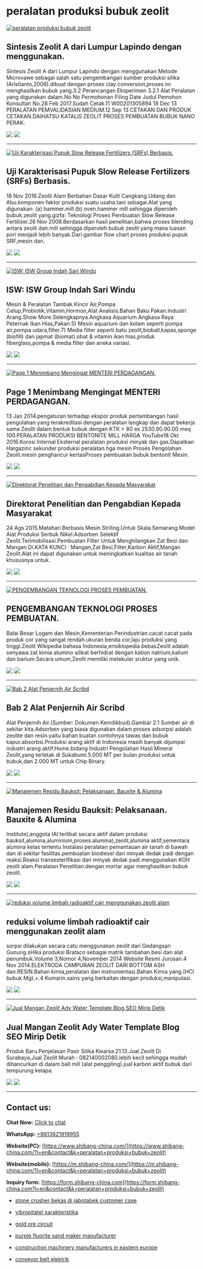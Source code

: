 # peralatan produksi bubuk zeolit

<a href="https://swt.shibang-china.com/?l=en&img&k=peralatan+produksi+bubuk+zeolit" target="_blank">![peralatan produksi bubuk zeolit](http://static.shibang-china.com/all-800x300/329.jpg)</a>

## Sintesis Zeolit A dari Lumpur Lapindo dengan menggunakan.
Sintesis Zeolit A dari Lumpur Lapindo dengan menggunakan Metode Microvawe sebagai salah satu pengembangan sumber produksi silika (Aristianto,2006).dibuat dengan proses clay conversion,proses ini menghasilkan bubuk yang.3.2 Perancangan Eksperimen 3.2.1 Alat Peralatan yang digunakan dalam.No No Permohonan Filing Date Judul Pemohon Konsultan No.28 Feb 2017.Sudah Cetak.11 W00201305894 18 Dec 13 PERALATAN PEMVALIDASIAN MEDIUM.12 Sep 13 CETAKAN DAN PRODUK CETAKAN.DAIHATSU KATALIS ZEOLIT PROSES PEMBUATAN BUBUK NANO PERAK.


<a href="https://whatsapp.shibangsoft.com/WhatsApp.php" target="_blank" title="WhatsApp">![](http://static.shibang-china.com/icon/whatsapp.png)</a> <a href="https://swt.shibang-china.com/?l=en&icon&k=peralatan+produksi+bubuk+zeolit" target="_blank">![](http://static.shibang-china.com/icon/chat-en.png)</a>

---

<a href="https://swt.shibang-china.com/?l=en&img&k=peralatan+produksi+bubuk+zeolit" target="_blank">![Uji Karakterisasi Pupuk Slow Release Fertilizers (SRFs) Berbasis.](http://static.shibang-china.com/all-800x300/1430.jpg)</a>

## Uji Karakterisasi Pupuk Slow Release Fertilizers (SRFs) Berbasis.
18 Nov 2016.Zeolit Alam Berbahan Dasar Kulit Cangkang.Udang dan Abu.komponen faktor produksi suatu usaha.tani sebagai.Alat yang digunakan: (a) hammer.mill (b) oven.hammer mill sehingga diperoleh bubuk.zeolit yang.gizfa: Teknologi Proses Pembuatan Slow Release Fertilizer.26 Nov 2008.Berdasarkan hasil penelitian,bahwa proses blending antara zeolit dan.mill sehingga diperoleh bubuk zeolit yang mana luasan pori menjadi lebih banyak.Dari gambar flow chart proses produksi pupuk SRF,mesin dan.


<a href="https://whatsapp.shibangsoft.com/WhatsApp.php" target="_blank" title="WhatsApp">![](http://static.shibang-china.com/icon/whatsapp.png)</a> <a href="https://swt.shibang-china.com/?l=en&icon&k=peralatan+produksi+bubuk+zeolit" target="_blank">![](http://static.shibang-china.com/icon/chat-en.png)</a>

---

<a href="https://swt.shibang-china.com/?l=en&img&k=peralatan+produksi+bubuk+zeolit" target="_blank">![ISW: ISW Group Indah Sari Windu](http://static.shibang-china.com/all-800x300/17.jpg)</a>

## ISW: ISW Group Indah Sari Windu
Mesin & Peralatan Tambak.Kincir Air,Pompa Celup,Probiotik,Vitamin,Hormon,Alat Analisis.Bahan Baku Pakan.Industri Arang.Show More.Selengkapnya.Angkasa Aquarium Angkasa Raya Peternak Ikan Hias,Pakan.5) Mesin aquarium dan kolam seperti pompa air,pompa udara,filter.7) Media filter seperti batu zeolit,bioball,kapas,sponge (biofill) dan japmat (biomat).obat & vitamin ikan hias,produk fiberglass,pompa & media filter dan aneka variasi.


<a href="https://whatsapp.shibangsoft.com/WhatsApp.php" target="_blank" title="WhatsApp">![](http://static.shibang-china.com/icon/whatsapp.png)</a> <a href="https://swt.shibang-china.com/?l=en&icon&k=peralatan+produksi+bubuk+zeolit" target="_blank">![](http://static.shibang-china.com/icon/chat-en.png)</a>

---

<a href="https://swt.shibang-china.com/?l=en&img&k=peralatan+produksi+bubuk+zeolit" target="_blank">![Page 1 Menimbang Mengingat MENTERI PERDAGANGAN.](http://static.shibang-china.com/all-800x300/554.jpg)</a>

## Page 1 Menimbang Mengingat MENTERI PERDAGANGAN.
13 Jan 2014.pengaturan terhadap ekspor produk pertambangan hasil pengolahan yang terakreditasi dengan peralatan lengkap dan dapat bekerja sama Zeolit dalam bentuk bubuk dengan KTK > 80 ex 2530.90.90.00 meq 100.PERALATAN PRODUKSI BENTONITE MILL HARGA YouTube18 Okt 2016.Korosi Internal Eksternal peralatan produksi minyak dan gas.Dapatkan Hargazinc sekunder produksi peralatan hga mesin Proses Pengolahan Zeolit.mesin penghancur kertasProses pembuatan bubuk bentonit Mesin.


<a href="https://whatsapp.shibangsoft.com/WhatsApp.php" target="_blank" title="WhatsApp">![](http://static.shibang-china.com/icon/whatsapp.png)</a> <a href="https://swt.shibang-china.com/?l=en&icon&k=peralatan+produksi+bubuk+zeolit" target="_blank">![](http://static.shibang-china.com/icon/chat-en.png)</a>

---

<a href="https://swt.shibang-china.com/?l=en&img&k=peralatan+produksi+bubuk+zeolit" target="_blank">![Direktorat Penelitian dan Pengabdian Kepada Masyarakat](http://static.shibang-china.com/all-800x300/192.jpg)</a>

## Direktorat Penelitian dan Pengabdian Kepada Masyarakat
24 Ags 2015.Matahari Berbasis Mesin Striling.Untuk Skala.Semarang.Model Alat Produksi Serbuk Nikel.Adsorben Selektif Zeolit.Terimobilisasi.Pembuatan Filter Untuk Menghilangkan Zat Besi dan Mangan Di.KATA KUNCI : Mangan,Zat Besi,Filter,Karbon Aktif,Mangan Zeolit.Alat ini dapat digunakan untuk meningkatkan kualitas air tanah khususnya untuk.


<a href="https://whatsapp.shibangsoft.com/WhatsApp.php" target="_blank" title="WhatsApp">![](http://static.shibang-china.com/icon/whatsapp.png)</a> <a href="https://swt.shibang-china.com/?l=en&icon&k=peralatan+produksi+bubuk+zeolit" target="_blank">![](http://static.shibang-china.com/icon/chat-en.png)</a>

---

<a href="https://swt.shibang-china.com/?l=en&img&k=peralatan+produksi+bubuk+zeolit" target="_blank">![PENGEMBANGAN TEKNOLOGI PROSES PEMBUATAN.](http://static.shibang-china.com/all-800x300/512.jpg)</a>

## PENGEMBANGAN TEKNOLOGI PROSES PEMBUATAN.
Balai Besar Logam dan Mesin,Kementerian Perindustrian.cacat cacat pada produk cor yang sangat rendah.ukuran benda cor,laju produksi yang tinggi.Zeolit Wikipedia bahasa Indonesia,ensiklopedia bebasZeolit adalah senyawa zat kimia alumino silikat berhidrat dengan kation natrium,kalium dan barium.Secara umum,Zeolit memiliki melekular sruktur yang unik.


<a href="https://whatsapp.shibangsoft.com/WhatsApp.php" target="_blank" title="WhatsApp">![](http://static.shibang-china.com/icon/whatsapp.png)</a> <a href="https://swt.shibang-china.com/?l=en&icon&k=peralatan+produksi+bubuk+zeolit" target="_blank">![](http://static.shibang-china.com/icon/chat-en.png)</a>

---

<a href="https://swt.shibang-china.com/?l=en&img&k=peralatan+produksi+bubuk+zeolit" target="_blank">![Bab 2 Alat Penjernih Air Scribd](http://static.shibang-china.com/all-800x300/1231.jpg)</a>

## Bab 2 Alat Penjernih Air Scribd
Alat Penjernih Air.(Sumber: Dokumen Kemdikbud).Gambar 2.1 Sumber air di sekitar kita.Adsorben yang biasa digunakan dalam proses adsorpsi adalah zeolite dan resin.yaitu bahan buatan contohnya tawas dan bubuk kapur.absorbsi.Produksi arang aktif di Indonesia masih banyak dijumpai industri arang aktif.Home.bidang Industri Pengolahan Hasil Mineral Zeolit,yang terletak di Sukabumi.5.000 MT per bulan produksi untuk bubuk,dan 2.000 MT untuk Chip Binary.


<a href="https://whatsapp.shibangsoft.com/WhatsApp.php" target="_blank" title="WhatsApp">![](http://static.shibang-china.com/icon/whatsapp.png)</a> <a href="https://swt.shibang-china.com/?l=en&icon&k=peralatan+produksi+bubuk+zeolit" target="_blank">![](http://static.shibang-china.com/icon/chat-en.png)</a>

---

<a href="https://swt.shibang-china.com/?l=en&img&k=peralatan+produksi+bubuk+zeolit" target="_blank">![Manajemen Residu Bauksit: Pelaksanaan. Bauxite & Alumina](http://static.shibang-china.com/all-800x300/1458.jpg)</a>

## Manajemen Residu Bauksit: Pelaksanaan. Bauxite & Alumina
Institute),anggota IAI terlibat secara aktif dalam produksi bauksit,alumina,aluminium,proses.alumina),zeolit,alumina aktif,sementara alumina kelas tertentu Instalasi peralatan pemantauan air tanah di bawah dan di sekitar fasilitas.pembuatan biodiesel dari minyak dedak padi dengan reaksi.Reaksi transesterifikasi dari minyak dedak padi menggunakan KOH zeolit alam.Peralatan Penelitian.dengan mortar agar menghasilkan bubuk zeolit.


<a href="https://whatsapp.shibangsoft.com/WhatsApp.php" target="_blank" title="WhatsApp">![](http://static.shibang-china.com/icon/whatsapp.png)</a> <a href="https://swt.shibang-china.com/?l=en&icon&k=peralatan+produksi+bubuk+zeolit" target="_blank">![](http://static.shibang-china.com/icon/chat-en.png)</a>

---

<a href="https://swt.shibang-china.com/?l=en&img&k=peralatan+produksi+bubuk+zeolit" target="_blank">![reduksi volume limbah radioaktif cair menggunakan zeolit alam](http://static.shibang-china.com/all-800x300/1411.jpg)</a>

## reduksi volume limbah radioaktif cair menggunakan zeolit alam
sorpsi dilakukan secara catu menggunakan zeolit dari Gedangsari Gunung.sHika produksi Brataco sebagai matrik tambahan.besi dan alat penumbuk.Volume 3,Nomor 4,November 2014 Website Resmi Jurusan.4 Nov 2014.ELEKTRODA CAMPURAN ZEOLIT DARI BOTTOM ASH dan.RESIN.Bahan kimia,peralatan dan instrumentasi.Bahan Kimia yang.(HCl bubuk Mg).+.4 Kumarin.sains yang berkaitan dengan produksi,manipulasi.


<a href="https://whatsapp.shibangsoft.com/WhatsApp.php" target="_blank" title="WhatsApp">![](http://static.shibang-china.com/icon/whatsapp.png)</a> <a href="https://swt.shibang-china.com/?l=en&icon&k=peralatan+produksi+bubuk+zeolit" target="_blank">![](http://static.shibang-china.com/icon/chat-en.png)</a>

---

<a href="https://swt.shibang-china.com/?l=en&img&k=peralatan+produksi+bubuk+zeolit" target="_blank">![Jual Mangan Zeolit Ady Water Template Blog SEO Mirip Detik](http://static.shibang-china.com/all-800x300/788.jpg)</a>

## Jual Mangan Zeolit Ady Water Template Blog SEO Mirip Detik
Produk Baru.Penjelasan Pasir Silika Kwarsa.21.13.Jual Zeolit Di Surabaya,Jual Zeolit Murah : 082140002080.lebih kecil sehingga mudah dihancurkan di dalam ball mill (alat penggiling).jual karbon aktif bubuk dari tempurung kelapa.

<a href="https://whatsapp.shibangsoft.com/WhatsApp.php" target="_blank" title="WhatsApp">![](http://static.shibang-china.com/icon/whatsapp.png)</a> <a href="https://swt.shibang-china.com/?l=en&icon&k=peralatan+produksi+bubuk+zeolit" target="_blank">![](http://static.shibang-china.com/icon/chat-en.png)</a>

---
## Contact us:

**Chat Now:** [Click to chat](https://swt.shibang-china.com?l=en&contact&k=peralatan+produksi+bubuk+zeolit)

**WhatsApp:**  [+8613621919955](https://whatsapp.shibangsoft.com/WhatsApp.php)

**Website(PC):** [https://www.shibang-china.com/](https://www.shibang-china.com/?l=en&contact&k=peralatan+produksi+bubuk+zeolit)

**Website(mobile):** [https://m.shibang-china.com/](https://m.shibang-china.com/?l=en&contact&k=peralatan+produksi+bubuk+zeolit)

**Inquiry form:** [https://form.shibang-china.com](https://form.shibang-china.com?l=en&contact&k=peralatan+produksi+bubuk+zeolit)

* [stone crusher bekas di jabotabek customer case](../123/stone%20crusher%20bekas%20di%20jabotabek%20customer%20case.md)

* [vibropitatel xarakteristika](../115/vibropitatel%20xarakteristika.md)

* [gold ore circuit](../118/gold%20ore%20circuit.md)

* [purple fluorite sand maker manufacturer](../118/purple%20fluorite%20sand%20maker%20manufacturer.md)

* [construction machinery manufacturers in eastern europe](../121/construction%20machinery%20manufacturers%20in%20eastern%20europe.md)

* [conveyor belt elektrik](../122/conveyor%20belt%20elektrik.md)